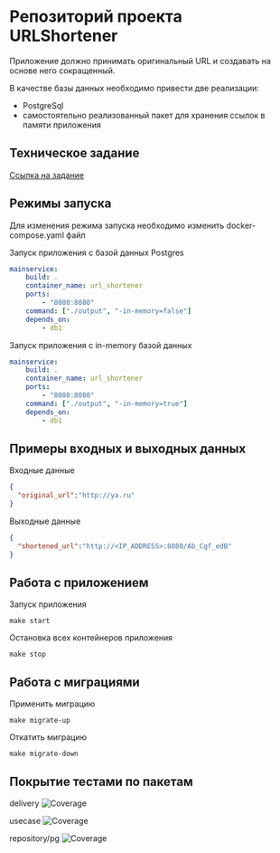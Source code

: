# Репозиторий проекта URLShortener 
Приложение должно принимать оригинальный URL и создавать на основе него сокращенный. 

В качестве базы данных необходимо привести две реализации:
- PostgreSql
- самостоятельно реализованный пакет для хранения ссылок в памяти приложения
## Техническое задание 
[Ссылка на задание](https://docs.google.com/document/d/1gPAgIpscDjXrczlDdzLfS-XJqpu59HjcgRgO0eRsTvM/edit?tab=t.0)
## Режимы запуска
Для изменения режима запуска необходимо изменить docker-compose.yaml файл

Запуск приложения с базой данных Postgres 
```yaml
mainservice:
    build: .
    container_name: url_shortener
    ports:
        - "8080:8080"
    command: ["./output", "-in-memory=false"]
    depends_on:
        - db1
```
Запуск приложения с in-memory базой данных 
```yaml
mainservice:
    build: .
    container_name: url_shortener
    ports:
        - "8080:8080"
    command: ["./output", "-in-memory=true"]
    depends_on:
        - db1
```
## Примеры входных и выходных данных
Входные данные 
```json
{
  "original_url":"http://ya.ru"
}
```
Выходные данные 
```json
{
  "shortened_url":"http://<IP_ADDRESS>:8080/Ab_Cgf_edB"
}
```
## Работа с приложением
Запуск приложения
```shell
make start
```
Остановка всех контейнеров приложения
```shell
make stop
```
## Работа с миграциями 
Применить миграцию
```shell
make migrate-up
```
Откатить миграцию
```shell
make migrate-down
```
## Покрытие тестами по пакетам
delivery ![Coverage](https://img.shields.io/badge/Coverage-92.6%25-90EE90)


usecase  ![Coverage](https://img.shields.io/badge/Coverage-95.0%25-90EE90)


repository/pg ![Coverage](https://img.shields.io/badge/Coverage-90.5%25-c5e384)
